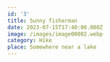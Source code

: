 ```yaml
---
id: '3'
title: Sunny fisherman
date: 2023-07-15T17:40:00.000Z
image: /images/image00002.webp
category: Hike
place: Somewhere near a lake
---
```

